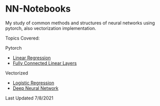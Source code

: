 # NN-Notebooks

My study of common methods and structures of neural networks using pytorch, also vectorization implementation.

Topics Covered:

Pytorch
- [Linear Regression](https://nbviewer.jupyter.org/github/RobbiePlata/NN-Notebooks/blob/master/Linear%20Regression/Linear%20Regression.ipynb)
- [Fully Connected Linear Layers](https://nbviewer.jupyter.org/github/RobbiePlata/NN-Notebooks/blob/master/NN%20Fully%20Connected/Basic%20NN.ipynb)

Vectorized
- [Logistic Regression](https://nbviewer.jupyter.org/github/RobbiePlata/NN-Notebooks/blob/master/Vectorized/Logistic%20Regression/Logistic%20Regression.ipynb)
- [Deep Neural Network](https://nbviewer.jupyter.org/github/RobbiePlata/NN-Notebooks/blob/master/Vectorized/Deep%20Neural%20Network/Neural%20Network%20with%20L-layers.ipynb)

Last Updated 7/8/2021
